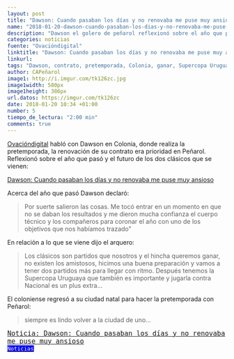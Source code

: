 ```yaml
---
layout: post
title: "Dawson: Cuando pasaban los días y no renovaba me puse muy ansioso"
name: "2018-01-20-dawson-cuando-pasaban-los-dias-y-no-renovaba-me-puse-muy-ansioso"
description: "Dawson el golero de peñarol reflexionó sobre el año que pasó y lo logrado con Peñarol, el coloniense era una de las prioridades absolutas para Peñarol de renovar su contrato. Habló en Colonia"
categories: noticias
fuente: "Ovacióndigital"
linktitle: "Dawson: Cuando pasaban los días y no renovaba me puse muy ansioso"
linkurl: 
tags: "Dawson, contrato, pretemporada, Colonia, ganar, Supercopa Uruguaya."
author: CAPeñarol 
image1: http://i.imgur.com/tk126zc.jpg
image1width: 580px
image1height: 386px
url.datos: https://imgur.com/tk126zc
date: 2018-01-20 10:34 +01:00
number: 5
tiempo_de_lectura: "2:00 min"
comments: true
---
```


[Ovacióndigital](https://www.ovaciondigital.com.uy) habló con Dawson en Colonia, donde realiza la pretemporada, la renovación de su contrato era prioridad en Peñarol. Reflexionó sobre el año que pasó y el futuro de los dos clásicos que se vienen:
 
<a href=""><i class="fa fa-link" style="color:red;"></i><span> Dawson: Cuando pasaban los días y no renovaba me puse muy ansioso</span></a>

Acerca del año que pasó Dawson declaró: 

<blockquote><p>Por suerte salieron las cosas. Me tocó entrar en un momento en que no se daban los resultados y me dieron mucha confianza el cuerpo técnico y los compañeros para coronar el año con uno de los objetivos que nos habíamos trazado"</p></blockquote>
En relación a lo que se viene dijo el arquero:
<blockquote><p>Los clásicos son partidos que nosotros y el hincha queremos ganar, no existen los amistosos, hicimos una buena preparación y vamos a tener dos partidos más para llegar con ritmo. Después tenemos la Supercopa Uruguaya que también es importante y jugarla contra Nacional es un plus extra...</p></blockquote>

El coloniense regresó a su ciudad natal para hacer la pretemporada con Peñarol:

<blockquote><p>siempre es lindo volver a la ciudad de uno...</p></blockquote>
<!--![Dawson: Cuando pasaban los días y no renovaba me puse muy ansioso](http://i.imgur.com/tk126zc.jpg)-->

<span style="font-family:monospace;font-size:1.1em;background:negro;color:white;" class="rounded"><a href="{{ site.url}}/Lanoticia-Dawson-cuando-pasaban-los-dias">Noticia: Dawson: Cuando pasaban los días y no renovaba me puse muy ansioso</a></span><a href="{{ site.url}}/noticias"><span style="font-size:0.9em;color:white;background:blue;font-family:monospace;" class="rounded"><br><i class="fa fa-globe"></i>Noticias</span></a>
